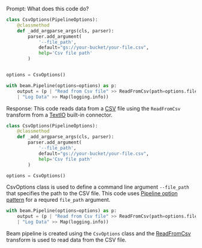 Prompt:
What does this code do?
```python
class CsvOptions(PipelineOptions):
    @classmethod
    def _add_argparse_args(cls, parser):
        parser.add_argument(
            '--file_path',
            default="gs://your-bucket/your-file.csv",
            help='Csv file path'
        )


options = CsvOptions()

with beam.Pipeline(options=options) as p:
    output = (p | "Read from Csv file" >> ReadFromCsv(path=options.file_path)
    | "Log Data" >> Map(logging.info))

```
Response:
This code reads data from a [CSV](https://en.wikipedia.org/wiki/Comma-separated_values) file using the `ReadFromCsv` transform from a [TextIO](https://beam.apache.org/releases/pydoc/current/apache_beam.io.textio.html) built-in connector.

```python
class CsvOptions(PipelineOptions):
    @classmethod
    def _add_argparse_args(cls, parser):
        parser.add_argument(
            '--file_path',
            default="gs://your-bucket/your-file.csv",
            help='Csv file path'
        )

options = CsvOptions()
```

CsvOptions class is used to define a command line argument `--file_path` that specifies the path to the CSV file. This code uses [Pipeline option pattern](https://beam.apache.org/documentation/patterns/pipeline-options/) for a requred `file_path` argument.

```python
with beam.Pipeline(options=options) as p:
    output = (p | "Read from Csv file" >> ReadFromCsv(path=options.file_path)
    | "Log Data" >> Map(logging.info))
```
Beam pipeline is created using the `CsvOptions` class and the [ReadFromCsv](https://beam.apache.org/releases/pydoc/current/apache_beam.io.textio.html#apache_beam.io.textio.ReadFromCsv) transform is used to read data from the CSV file.
